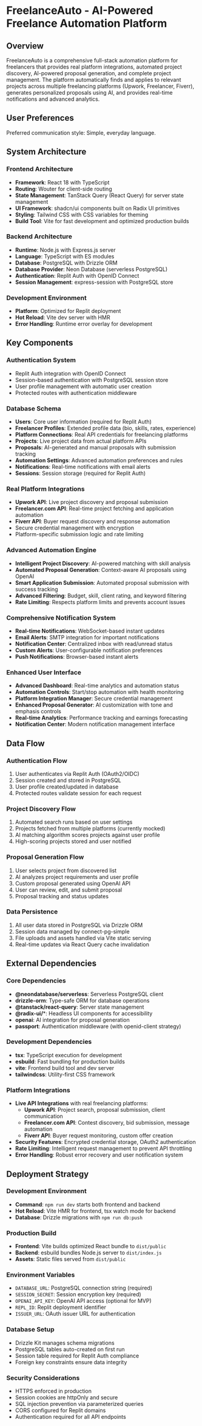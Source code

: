 # FreelanceAuto - AI-Powered Freelance Automation Platform

## Overview

FreelanceAuto is a comprehensive full-stack automation platform for freelancers that provides real platform integrations, automated project discovery, AI-powered proposal generation, and complete project management. The platform automatically finds and applies to relevant projects across multiple freelancing platforms (Upwork, Freelancer, Fiverr), generates personalized proposals using AI, and provides real-time notifications and advanced analytics.

## User Preferences

Preferred communication style: Simple, everyday language.

## System Architecture

### Frontend Architecture
- **Framework**: React 18 with TypeScript
- **Routing**: Wouter for client-side routing
- **State Management**: TanStack Query (React Query) for server state management
- **UI Framework**: shadcn/ui components built on Radix UI primitives
- **Styling**: Tailwind CSS with CSS variables for theming
- **Build Tool**: Vite for fast development and optimized production builds

### Backend Architecture
- **Runtime**: Node.js with Express.js server
- **Language**: TypeScript with ES modules
- **Database**: PostgreSQL with Drizzle ORM
- **Database Provider**: Neon Database (serverless PostgreSQL)
- **Authentication**: Replit Auth with OpenID Connect
- **Session Management**: express-session with PostgreSQL store

### Development Environment
- **Platform**: Optimized for Replit deployment
- **Hot Reload**: Vite dev server with HMR
- **Error Handling**: Runtime error overlay for development

## Key Components

### Authentication System
- Replit Auth integration with OpenID Connect
- Session-based authentication with PostgreSQL session store
- User profile management with automatic user creation
- Protected routes with authentication middleware

### Database Schema
- **Users**: Core user information (required for Replit Auth)
- **Freelancer Profiles**: Extended profile data (bio, skills, rates, experience)
- **Platform Connections**: Real API credentials for freelancing platforms
- **Projects**: Live project data from actual platform APIs
- **Proposals**: AI-generated and manual proposals with submission tracking
- **Automation Settings**: Advanced automation preferences and rules
- **Notifications**: Real-time notifications with email alerts
- **Sessions**: Session storage (required for Replit Auth)

### Real Platform Integrations
- **Upwork API**: Live project discovery and proposal submission
- **Freelancer.com API**: Real-time project fetching and application automation
- **Fiverr API**: Buyer request discovery and response automation
- Secure credential management with encryption
- Platform-specific submission logic and rate limiting

### Advanced Automation Engine
- **Intelligent Project Discovery**: AI-powered matching with skill analysis
- **Automated Proposal Generation**: Context-aware AI proposals using OpenAI
- **Smart Application Submission**: Automated proposal submission with success tracking
- **Advanced Filtering**: Budget, skill, client rating, and keyword filtering
- **Rate Limiting**: Respects platform limits and prevents account issues

### Comprehensive Notification System
- **Real-time Notifications**: WebSocket-based instant updates
- **Email Alerts**: SMTP integration for important notifications
- **Notification Center**: Centralized inbox with read/unread status
- **Custom Alerts**: User-configurable notification preferences
- **Push Notifications**: Browser-based instant alerts

### Enhanced User Interface
- **Advanced Dashboard**: Real-time analytics and automation status
- **Automation Controls**: Start/stop automation with health monitoring
- **Platform Integration Manager**: Secure credential management
- **Enhanced Proposal Generator**: AI customization with tone and emphasis controls
- **Real-time Analytics**: Performance tracking and earnings forecasting
- **Notification Center**: Modern notification management interface

## Data Flow

### Authentication Flow
1. User authenticates via Replit Auth (OAuth2/OIDC)
2. Session created and stored in PostgreSQL
3. User profile created/updated in database
4. Protected routes validate session for each request

### Project Discovery Flow
1. Automated search runs based on user settings
2. Projects fetched from multiple platforms (currently mocked)
3. AI matching algorithm scores projects against user profile
4. High-scoring projects stored and user notified

### Proposal Generation Flow
1. User selects project from discovered list
2. AI analyzes project requirements and user profile
3. Custom proposal generated using OpenAI API
4. User can review, edit, and submit proposal
5. Proposal tracking and status updates

### Data Persistence
1. All user data stored in PostgreSQL via Drizzle ORM
2. Session data managed by connect-pg-simple
3. File uploads and assets handled via Vite static serving
4. Real-time updates via React Query cache invalidation

## External Dependencies

### Core Dependencies
- **@neondatabase/serverless**: Serverless PostgreSQL client
- **drizzle-orm**: Type-safe ORM for database operations
- **@tanstack/react-query**: Server state management
- **@radix-ui/***: Headless UI components for accessibility
- **openai**: AI integration for proposal generation
- **passport**: Authentication middleware (with openid-client strategy)

### Development Dependencies
- **tsx**: TypeScript execution for development
- **esbuild**: Fast bundling for production builds
- **vite**: Frontend build tool and dev server
- **tailwindcss**: Utility-first CSS framework

### Platform Integrations
- **Live API Integrations** with real freelancing platforms:
  - **Upwork API**: Project search, proposal submission, client communication
  - **Freelancer.com API**: Contest discovery, bid submission, message automation
  - **Fiverr API**: Buyer request monitoring, custom offer creation
- **Security Features**: Encrypted credential storage, OAuth2 authentication
- **Rate Limiting**: Intelligent request management to prevent API throttling
- **Error Handling**: Robust error recovery and user notification system

## Deployment Strategy

### Development Environment
- **Command**: `npm run dev` starts both frontend and backend
- **Hot Reload**: Vite HMR for frontend, tsx watch mode for backend
- **Database**: Drizzle migrations with `npm run db:push`

### Production Build
- **Frontend**: Vite builds optimized React bundle to `dist/public`
- **Backend**: esbuild bundles Node.js server to `dist/index.js`
- **Assets**: Static files served from `dist/public`

### Environment Variables
- `DATABASE_URL`: PostgreSQL connection string (required)
- `SESSION_SECRET`: Session encryption key (required)
- `OPENAI_API_KEY`: OpenAI API access (optional for MVP)
- `REPL_ID`: Replit deployment identifier
- `ISSUER_URL`: OAuth issuer URL for authentication

### Database Setup
- Drizzle Kit manages schema migrations
- PostgreSQL tables auto-created on first run
- Session table required for Replit Auth compliance
- Foreign key constraints ensure data integrity

### Security Considerations
- HTTPS enforced in production
- Session cookies are httpOnly and secure
- SQL injection prevention via parameterized queries
- CORS configured for Replit domains
- Authentication required for all API endpoints